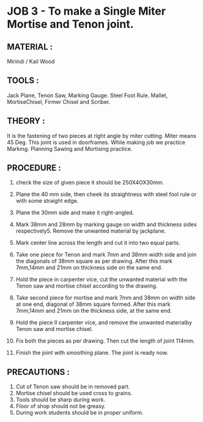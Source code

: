 # JOB 3 - To make a Single Miter Mortise and Tenon joint.

## MATERIAL :
Mirindi / Kail Wood

## TOOLS : 

Jack Plane, Tenon Saw, Marking Gauge. Steel Foot Rule. Mallet, MortiseChisel, Firmer Chisel and Scriber.
 
## THEORY :

It is the fastening of two pieces at right angle by miter cutting. Miter means 45 Deg. This joint is used in doorframes. While making job we practice Marking. Planning Sawing and Mortising practice.

## PROCEDURE :

1. check the size of given piece it should be 250X4OX30mm. 
2. Plane the 40 mm side, then cheek its straightness with steel fool rule or with some straight edge. 
3. Plane the 30mm side and make it right-angled. 
4. Mark 38mm and 28mm by marking gauge on width and thickness sides respectively5. Remove the unwanted material by jackplane.
6. Mark center line across the length and cut it into two equal parts. 
7. Take one piece for Tenon and mark 7mm and 38mm width side and join the diagonals of 38mm square as per drawing. After this mark 7mm,14mm and 21mm on thickness side on the same end.
8. Hold the piece in carpenter vice, cut the unwanted material with the Tenon saw and mortise chisel according to the drawing.

9. Take second piece for mortise and mark 7mm and 38mm on width side at one end, diagonal of 38mm square formed. After this mark 7mm,14mm and 21mm on the thickness side, at the same end.
10. Hold the piece II carpenter vice, and remove the unwanted materialby Tenon saw and mortise chisel.
11. Fix both the pieces as per drawing. Then cut the length of joint 114mm. 
12. Finish the joint with smoothing plane. The joint is ready now.

## PRECAUTIONS : 

1. Cut of Tenon saw should be in removed part. 
2. Mortise chisel should be used cross to grains.
3. Tools should be sharp during work.
4. Floor of shop should not be greasy.
5. During work students should be in proper uniform.
